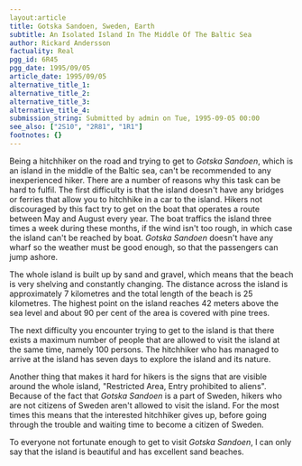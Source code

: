 ```yaml
---
layout:article
title: Gotska Sandoen, Sweden, Earth
subtitle: An Isolated Island In The Middle Of The Baltic Sea
author: Rickard Andersson
factuality: Real
pgg_id: 6R45
pgg_date: 1995/09/05
article_date: 1995/09/05
alternative_title_1: 
alternative_title_2: 
alternative_title_3: 
alternative_title_4: 
submission_string: Submitted by admin on Tue, 1995-09-05 00:00
see_also: ["2S10", "2R81", "1R1"]
footnotes: {}
---
```

<div>
<p>Being a hitchhiker on the road and trying to get to <em>Gotska Sandoen</em>, which is an island in the middle of the Baltic sea, can't be recommended to any inexperienced hiker. There are a number of reasons why this task can be hard to fulfil. The first difficulty is that the island doesn't have any bridges or ferries that allow you to hitchhike in a car to the island. Hikers not discouraged by this fact try to get on the boat that operates a route between May and August every year. The boat traffics the island three times a week during these months, if the wind isn't too rough, in which case the island can't be reached by boat. <em>Gotska Sandoen</em> doesn't have any wharf so the weather must be good enough, so that the passengers can jump ashore.</p>
<p>The whole island is built up by sand and gravel, which means that the beach is very shelving and constantly changing. The distance across the island is approximately 7 kilometres and the total length of the beach is 25 kilometres. The highest point on the island reaches 42 meters above the sea level and about 90 per cent of the area is covered with pine trees.</p>
<p>The next difficulty you encounter trying to get to the island is that there exists a maximum number of people that are allowed to visit the island at the same time, namely 100 persons. The hitchhiker who has managed to arrive at the island has seven days to explore the island and its nature.</p>
<p>Another thing that makes it hard for hikers is the signs that are visible around the whole island, "Restricted Area, Entry prohibited to aliens". Because of the fact that <em>Gotska Sandoen</em> is a part of Sweden, hikers who are not citizens of Sweden aren't allowed to visit the island. For the most times this means that the interested hitchhiker gives up, before going through the trouble and waiting time to become a citizen of Sweden.</p>
<p>To everyone not fortunate enough to get to visit <em>Gotska Sandoen</em>, I can only say that the island is beautiful and has excellent sand beaches.</p>
</div>
